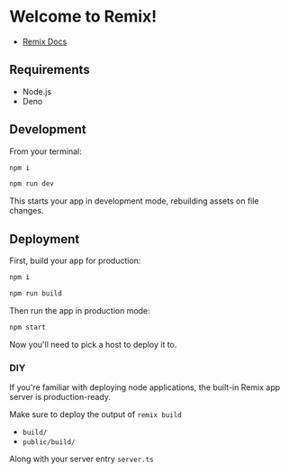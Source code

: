 # Welcome to Remix!

- [Remix Docs](https://remix.run/docs)

## Requirements

- Node.js
- Deno

## Development

From your terminal:

```sh
npm i
```

```sh
npm run dev
```

This starts your app in development mode, rebuilding assets on file changes.

## Deployment

First, build your app for production:

```sh
npm i
```

```sh
npm run build
```

Then run the app in production mode:

```sh
npm start
```

Now you'll need to pick a host to deploy it to.

### DIY

If you're familiar with deploying node applications, the built-in Remix app server is production-ready.

Make sure to deploy the output of `remix build`

- `build/`
- `public/build/`

Along with your server entry `server.ts`
